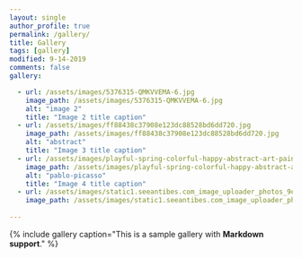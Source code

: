 ```yaml
---
layout: single
author_profile: true
permalink: /gallery/
title: Gallery
tags: [gallery]
modified: 9-14-2019
comments: false
gallery:

  - url: /assets/images/5376315-QMKVVEMA-6.jpg
    image_path: /assets/images/5376315-QMKVVEMA-6.jpg
    alt: "image 2"
    title: "Image 2 title caption"
  - url: /assets/images/ff88438c37908e123dc88528bd6dd720.jpg
    image_path: /assets/images/ff88438c37908e123dc88528bd6dd720.jpg
    alt: "abstract"
    title: "Image 3 title caption"  
  - url: /assets/images/playful-spring-colorful-happy-abstract-art-painting-modern-art-prints.jpg
    image_path: /assets/images/playful-spring-colorful-happy-abstract-art-painting-modern-art-prints.jpg
    alt: "pablo-picasso"
    title: "Image 4 title caption"
  - url: /assets/images/static1.seeantibes.com_image_uploader_photos_9e_large_pablo-picasso (1).jpg
    image_path: /assets/images/static1.seeantibes.com_image_uploader_photos_9e_large_pablo-picasso (1).jpg
    
---
```


{% include gallery caption="This is a sample gallery with **Markdown support**." %}


